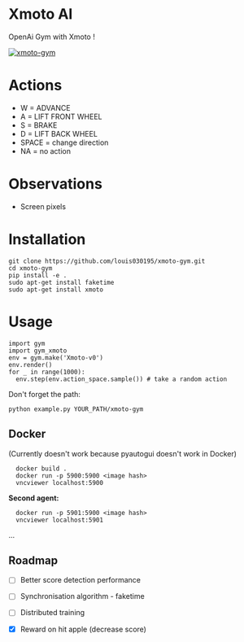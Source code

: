 # Xmoto AI

OpenAi Gym with Xmoto !

[![xmoto-gym](https://img.youtube.com/vi/GL6iTVeh19I/0.jpg)](https://www.youtube.com/watch?v=GL6iTVeh19I)


# Actions
 - W = ADVANCE
 - A = LIFT FRONT WHEEL
 - S = BRAKE
 - D = LIFT BACK WHEEL
 - SPACE = change direction
 - NA = no action

  # Observations
  - Screen pixels



  # Installation

  ```
  git clone https://github.com/louis030195/xmoto-gym.git
  cd xmoto-gym
  pip install -e .
  sudo apt-get install faketime
  sudo apt-get install xmoto
  ```

  # Usage

  ```
  import gym
  import gym_xmoto
  env = gym.make('Xmoto-v0')
  env.render()
  for _ in range(1000):
    env.step(env.action_space.sample()) # take a random action
  ```

  Don't forget the path:
  ```
  python example.py YOUR_PATH/xmoto-gym
  ```


  ## Docker
  (Currently doesn't work because pyautogui doesn't work in Docker)
  ```
	docker build .
	docker run -p 5900:5900 <image hash>
	vncviewer localhost:5900
  ```

  **Second agent:**
  ```
	docker run -p 5901:5900 <image hash>
	vncviewer localhost:5901
  ```

  ...

  ## Roadmap
  - [ ] Better score detection performance
  - [ ] Synchronisation algorithm - faketime
  - [ ] Distributed training
  - [x] Reward on hit apple (decrease score)

